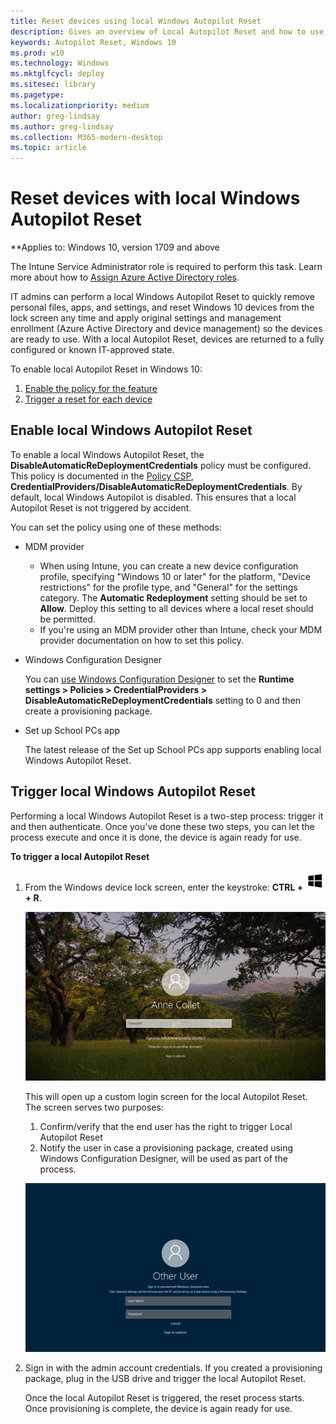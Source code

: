 ```yaml
---
title: Reset devices using local Windows Autopilot Reset
description: Gives an overview of Local Autopilot Reset and how to use it.
keywords: Autopilot Reset, Windows 10
ms.prod: w10
ms.technology: Windows
ms.mktglfcycl: deploy
ms.sitesec: library
ms.pagetype:
ms.localizationpriority: medium
author: greg-lindsay
ms.author: greg-lindsay
ms.collection: M365-modern-desktop
ms.topic: article
---
```



# Reset devices with local Windows Autopilot Reset 

**Applies to: Windows 10, version 1709 and above

The Intune Service Administrator role is required to perform this task.  Learn more about how to [Assign Azure Active Directory roles](https://docs.microsoft.com/azure/active-directory/fundamentals/active-directory-users-assign-role-azure-portal).

IT admins can perform a local Windows Autopilot Reset to quickly remove personal files, apps, and settings, and reset Windows 10 devices from the lock screen any time and apply original settings and management enrollment (Azure Active Directory and device management) so the devices are ready to use. With a local Autopilot Reset, devices are returned to a fully configured or known IT-approved state.

To enable local Autopilot Reset in Windows 10:

1. [Enable the policy for the feature](#enable-local-windows-autopilot-reset)
2. [Trigger a reset for each device](#trigger-local-windows-autopilot-reset)

## Enable local Windows Autopilot Reset

To enable a local Windows Autopilot Reset, the **DisableAutomaticReDeploymentCredentials** policy must be configured. This policy is documented in the [Policy CSP](https://docs.microsoft.com/windows/client-management/mdm/policy-csp-credentialproviders), **CredentialProviders/DisableAutomaticReDeploymentCredentials**. By default, local Windows Autopilot is disabled. This ensures that a local Autopilot Reset is not triggered by accident.

You can set the policy using one of these methods:

- MDM provider

    - When using Intune, you can create a new device configuration profile, specifying "Windows 10 or later" for the platform, "Device restrictions" for the profile type, and "General" for the settings category.  The **Automatic Redeployment** setting should be set to **Allow**.  Deploy this setting to all devices where a local reset should be permitted.
    - If you're using an MDM provider other than Intune, check your MDM provider documentation on how to set this policy. 

- Windows Configuration Designer

    You can [use Windows Configuration Designer](https://docs.microsoft.com/windows/configuration/provisioning-packages/provisioning-create-package) to set the **Runtime settings > Policies > CredentialProviders > DisableAutomaticReDeploymentCredentials** setting to 0 and then create a provisioning package.

- Set up School PCs app

    The latest release of the Set up School PCs app supports enabling local Windows Autopilot Reset.

## Trigger local Windows Autopilot Reset

Performing a local Windows Autopilot Reset is a two-step process: trigger it and then authenticate. Once you've done these two steps, you can let the process execute and once it is done, the device is again ready for use. 

**To trigger a local Autopilot Reset**

1. From the Windows device lock screen, enter the keystroke: **CTRL + ![Windows key](images/windows_glyph.png) + R**. 

    ![Enter CTRL+Windows key+R on the Windows lockscreen](images/autopilot-reset-lockscreen.png)

    This will open up a custom login screen for the local Autopilot Reset. The screen serves two purposes:
    1. Confirm/verify that the end user has the right to trigger Local Autopilot Reset
    2. Notify the user in case a provisioning package, created using Windows Configuration Designer, will be used as part of the process.

    ![Custom login screen for local Autopilot Reset](images/autopilot-reset-customlogin.png)

2. Sign in with the admin account credentials. If you created a provisioning package, plug in the USB drive and trigger the local Autopilot Reset.

    Once the local Autopilot Reset is triggered, the reset process starts. Once provisioning is complete, the device is again ready for use.
